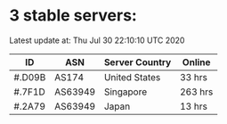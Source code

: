 # 3 stable servers:

Latest update at: Thu Jul 30 22:10:10 UTC 2020

| ID | ASN | Server Country | Online |
| -- | --- | -------------- | ------ |
| #.D09B | AS174 | United States | 33 hrs |
| #.7F1D | AS63949 | Singapore | 263 hrs |
| #.2A79 | AS63949 | Japan | 13 hrs |

